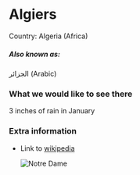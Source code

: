 # Algiers

Country: Algeria (Africa)

##### Also known as:
<div dir="ltr">
الجزائر (Arabic)
</div>

### What we would like to see there

3 inches of rain in January 

### Extra information

- Link to [wikipedia](https://wikipedia.com/FIXME)

  ![Notre Dame](https://upload.wikimedia.org/wikipedia/commons/8/88/NOTRE_DAME_D%27AFRIQUE.ALGER.jpg)
